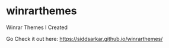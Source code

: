 # winrarthemes
Winrar Themes I Created

Go Check it out
here: https://siddsarkar.github.io/winrarthemes/
